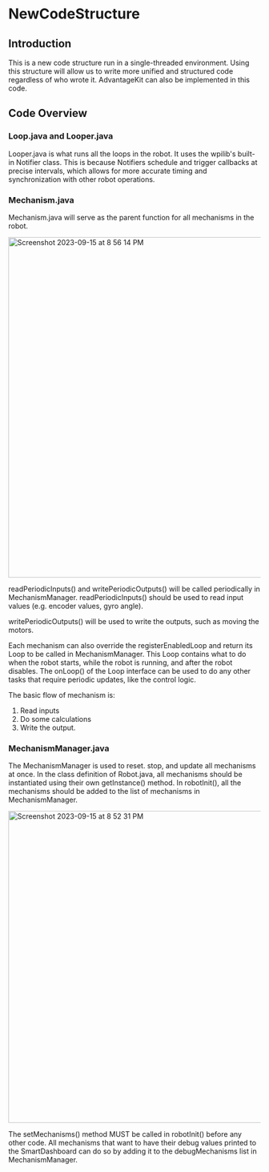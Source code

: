 # NewCodeStructure

## Introduction

This is a new code structure run in a single-threaded environment. Using this structure will allow us to write more unified and structured code regardless of who wrote it. AdvantageKit can also be implemented in this code.


## Code Overview 
### Loop.java and Looper.java
Looper.java is what runs all the loops in the robot. It uses the wpilib's built-in Notifier class. This is because Notifiers schedule and trigger callbacks at precise intervals, which allows for more accurate timing and synchronization with other robot operations.




### Mechanism.java
Mechanism.java will serve as the parent function for all mechanisms in the robot. 

<img width="680" alt="Screenshot 2023-09-15 at 8 56 14 PM" src="https://github.com/YKS44/NewCodeStructure/assets/79933420/a6d48728-dfdd-416f-a248-dde78c3b8ee4">

readPeriodicInputs() and writePeriodicOutputs() will be called periodically in MechanismManager.
readPeriodicInputs() should be used to read input values (e.g. encoder values, gyro angle).

writePeriodicOutputs() will be used to write the outputs, such as moving the motors.

Each mechanism can also override the registerEnabledLoop and return its Loop to be called in MechanismManager. This Loop contains what to do when the robot starts, while the robot is running, and after the robot disables.
The onLoop() of the Loop interface can be used to do any other tasks that require periodic updates, like the control logic.

The basic flow of mechanism is:
  1. Read inputs
  2. Do some calculations
  3. Write the output.


### MechanismManager.java

The MechanismManager is used to reset. stop, and update all mechanisms at once. In the class definition of Robot.java, all mechanisms should be instantiated using their own getInstance() method.
In robotInit(), all the mechanisms should be added to the list of mechanisms in MechanismManager.


<img width="623" alt="Screenshot 2023-09-15 at 8 52 31 PM" src="https://github.com/YKS44/NewCodeStructure/assets/79933420/9dd003a4-8e04-4842-a800-19a6fec3b3c7">

The setMechanisms() method MUST be called in robotInit() before any other code.
All mechanisms that want to have their debug values printed to the SmartDashboard can do so by adding it to the debugMechanisms list in MechanismManager.


